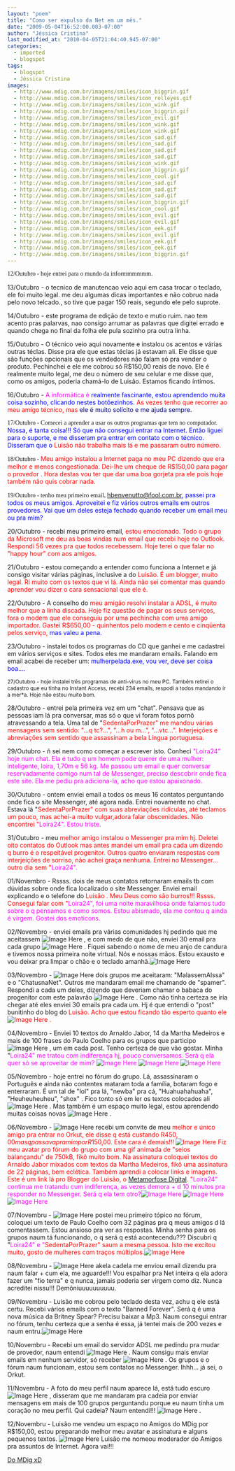 ```yaml
---
layout: "poem"
title: "Como ser expulso da Net em um mês."
date: "2009-05-04T16:52:00.003-07:00"
author: "Jéssica Cristina"
last_modified_at: "2010-04-05T21:04:40.945-07:00"
categories:
  - imported
  - blogspot
tags:
  - blogspot
  - Jéssica Cristina
images:
  - http://www.mdig.com.br/imagens/smiles/icon_biggrin.gif
  - http://www.mdig.com.br/imagens/smiles/icon_rolleyes.gif
  - http://www.mdig.com.br/imagens/smiles/icon_wink.gif
  - http://www.mdig.com.br/imagens/smiles/icon_biggrin.gif
  - http://www.mdig.com.br/imagens/smiles/icon_evil.gif
  - http://www.mdig.com.br/imagens/smiles/icon_wink.gif
  - http://www.mdig.com.br/imagens/smiles/icon_wink.gif
  - http://www.mdig.com.br/imagens/smiles/icon_sad.gif
  - http://www.mdig.com.br/imagens/smiles/icon_sad.gif
  - http://www.mdig.com.br/imagens/smiles/icon_sad.gif
  - http://www.mdig.com.br/imagens/smiles/icon_sad.gif
  - http://www.mdig.com.br/imagens/smiles/icon_wink.gif
  - http://www.mdig.com.br/imagens/smiles/icon_biggrin.gif
  - http://www.mdig.com.br/imagens/smiles/icon_cool.gif
  - http://www.mdig.com.br/imagens/smiles/icon_sad.gif
  - http://www.mdig.com.br/imagens/smiles/icon_sad.gif
  - http://www.mdig.com.br/imagens/smiles/icon_sad.gif
  - http://www.mdig.com.br/imagens/smiles/icon_biggrin.gif
  - http://www.mdig.com.br/imagens/smiles/icon_cool.gif
  - http://www.mdig.com.br/imagens/smiles/icon_evil.gif
  - http://www.mdig.com.br/imagens/smiles/icon_evil.gif
  - http://www.mdig.com.br/imagens/smiles/icon_eek.gif
  - http://www.mdig.com.br/imagens/smiles/icon_evil.gif
  - http://www.mdig.com.br/imagens/smiles/icon_eek.gif
  - http://www.mdig.com.br/imagens/smiles/icon_eek.gif
  - http://www.mdig.com.br/imagens/smiles/icon_biggrin.gif
---
```


<p align="left"><span style="font-family:Verdana;">12/Outubro - hoje entrei para o mundo da informmmmmm.

13/Outubro - o tecnico de manutencao veio aqui em casa trocar o teclado, ele foi muito legal. me deu algumas dicas importantes e não cobruo nada pelo novo telcado.,       so tive que pagar 150 reais, segundo ele pelo suprote.

14/Outubro - este programa de edição de    texto e mutio   ruim. nao tem acento pras palarvas, nao       consigo arrumar as     palavras que digitei    errado e quando chega no final da  folha    ele pula sozinho pra outra linha.

15/Outubro - O técnico veio aqui novamente e instalou os acentos e várias outras téclas. Disse pra ele que estas téclas já estavam ali. Ele disse que são funções opcionais que os vendedores não falam só pra vender o produto. Pechinchei e ele me cobrou só R$150,00 reais de novo. Ele é realmente muito legal, me deu o número de seu celular e me disse que, como os amigos, poderia chamá-lo de Luisão. Estamos ficando íntimos.

16/Outubro - </span><span style="color: rgb(255, 0, 255);"> A informática é </span><span style="color: rgb(0, 0, 255);"> realmente fascinante,  estou aprendendo muita coisa sozinho,  clicando nestes botõezinhos. </span><span style="color: rgb(255, 0, 0);"> As vezes tenho que recorrer ao meu amigo técnico, mas </span><span style="color: rgb(0, 0, 128);"> ele é muito solícito e me ajuda sempre.

</span><span style="font-family:Verdana;">17/Outubro - Comecei a aprender a usar os outros programas que tem no computador.   </span><span style="color: rgb(0, 0, 255);"> Nossa, é tanta coisa!!! Só que não consegui entrar na Internet. Então liguei para o suporte, e me disseram pra entrar em contato com o técnico. Disseram que o </span><span style="color: rgb(255, 0, 0);"> Luisão não trabalha mais lá e me passaram outro número.

</span><span style="font-family:Verdana;">

</span><span style="font-family:Verdana;">18/Outubro - </span><span style="color: rgb(255, 0, 0);">Meu amigo instalou a Internet paga no meu PC dizendo que era melhor e menos congestionada. Dei-lhe um cheque de R$150,00 para pagar o provedor . Hora destas vou ter que dar uma boa gorjeta pra ele pois hoje também não quis cobrar nada.

</span><span style="font-family:Verdana;">

</span><span style="font-family:Verdana;">19/Outubro - tenho meu primeiro email, </span><span style="color: rgb(0, 0, 255);">hbenvenutto@fool.com.br, passei pra todos os meus amigos. Aproveitei e fiz vários outros emails em outros provedores. Vai que um deles esteja fechado quando receber um email meu ou pra mim?

20/Outubro - recebi meu primeiro email, </span><span style="color: rgb(255, 0, 0);"> estou emocionado. Todo o grupo da Microsoft me deu as boas vindas num email que recebi hoje no Outlook. Respondi 56 vezes pra que todos recebessem. Hoje terei o que falar no "happy hour" com aos amigos.

21/Outubro - estou começando a entender como funciona a Internet e já consigo visitar várias páginas, inclusive a do </span><span style="color: rgb(255, 0, 0);">Luisão. É um blogger, muito legal. Ri muito com os textos que vi lá. Ainda não sei comentar mas quando aprender vou dizer o cara sensacional que ele é.

22/Outubro - A conselho do </span><span style="color: rgb(255, 0, 0);"> meu amigão resolvi instalar a ADSL, é muito melhor que a linha discada. Hoje fiz questão de pagar os seus serviços, fora o modem que ele conseguiu por uma pechincha com uma amigo importador. Gastei R$650,00 - quinhentos pelo modem e cento e cinqüenta pelos serviço, </span><span style="color: rgb(0, 0, 255);"> mas valeu a pena.

23/Outubro - instalei todos os programas do CD que ganhei e me cadastrei em vários serviços e sites. Todos eles me mandaram emails. Falando em email acabei de receber um: </span><span style="color: rgb(0, 0, 255);">mulherpelada.exe, vou ver, deve ser coisa boa....

</span><span style="font-size:85%;"> 27/Outubro - hoje instalei três programas de anti-virus no meu PC. Também retirei o cadastro que eu tinha no Instant Access, recebi 234 emails, respodi a todos mandando ir a mer*a.  Hoje não estou muito bom.

28/Outubro - entrei pela primeira vez em um "chat". Pensava que as pessoas iam lá pra conversar, mas só o que vi foram fotos pornô atravessando a tela. Uma tal de "</span><span style="color: rgb(255, 0, 0);">SedentaPorPrazer" me mandou várias mensagens sem sentido: "...q tc?...", "...h ou m...", "...vtc...". Interjeições e abreviações sem sentido que assassinam a bela Língua portuguesa.

29/Outubro - ñ sei nem como começar a escrever isto. Conheci </span><span style="color: rgb(255, 0, 255);"> "Loira24" hoje num chat. Ela é tudo q um homem pode querer de uma mulher: inteligente, loira, 1,70m e 56 kg. Me passou um email e quer conversar reservadamente comigo num tal de Messenger, preciso descobrir onde fica este site. Ela me pediu pra adiciona-la, acho que estou apaixonado.

30/Outubro - ontem enviei email a todos os meus 16 contatos perguntando onde fica o site Messenger, até agora nada. Entrei novamente no chat. Estava lá "</span><span style="color: rgb(255, 0, 0);">SedentaPorPrazer" com suas abreviações ridículas, até teclamos um pouco, mas achei-a muito vulgar,adora falar obscenidades. Não encontrei "</span><span style="color: rgb(255, 0, 255);">Loira24". Estou triste.

31/Outubro - meu </span><span style="color: rgb(255, 0, 0);"> melhor amigo instalou o Messenger pra mim hj. Deletei oito contatos do Outlook mas antes mandei um email pra cada um dizendo q burro é o respeitável progenitor. Outros quatro enviaram respostas com interjeições de sorriso, não achei graça nenhuma. Entrei no Messenger... outro dia sem "</span><span style="color: rgb(255, 0, 255);">Loira24".

01/Novembro - Rssss. dois de meus contatos retornaram emails tb com dúvidas sobre onde fica localizado o site Messenger. Enviei email explicando e o telefone do </span><span style="color: rgb(255, 0, 0);"> Luisão . Meu Deus como são burros!!! Rssss. Consegui falar com "</span><span style="color: rgb(255, 0, 255);">Loira24", foi uma noite maravilhosa onde falamos tudo sobre o q pensamos e como somos. Estou abismado, ela me contou q ainda é virgem. Gostei dos emoticons.

02/Novembro - enviei emails pra várias comunidades             hj pedindo que me aceitassem ![Image Here](http://www.mdig.com.br/imagens/smiles/icon_biggrin.gif)
, e com medo de que não, enviei 30 email pra cada grupo ![Image Here](http://www.mdig.com.br/imagens/smiles/icon_rolleyes.gif)
. Fiquei sabendo o nome de meu anjo de candura e tivemos nossa primeira noite virtual. Nós e nossas mãos. Estou exausto e vou deixar pra limpar o chão e o teclado amanhã.![Image Here](http://www.mdig.com.br/imagens/smiles/icon_wink.gif)

03/Novembro - ![Image Here](http://www.mdig.com.br/imagens/smiles/icon_biggrin.gif)
 dois grupos me aceitaram: "MalassemAlssa" e o "ChatusnaNet". Outros me mandaram email me chamando de "spamer". Respondi a cada um deles, dizendo que deveriam chamar o babaca do progenitor com este palavrão ![Image Here](http://www.mdig.com.br/imagens/smiles/icon_evil.gif)
. Como não tinha certeza se iria chegar até eles enviei 30 emails pra cada um. Hj é que entendi o "post" bunitinho do blog do </span><span style="color: rgb(255, 0, 0);">Luisão. Acho que estou ficando tão esperto quanto ele ![Image Here](http://www.mdig.com.br/imagens/smiles/icon_wink.gif)
.

04/Novembro - Enviei 10 textos do Arnaldo Jabor, 14 da Martha Medeiros e mais de 100 frases do Paulo Coelho para os grupos que participo ![Image Here](http://www.mdig.com.br/imagens/smiles/icon_wink.gif)
, um em cada post. Tenho certeza de que vão gostar. Minha "</span><span style="color: rgb(255, 0, 255);">Loira24" me tratou com indiferença hj, pouco conversamos. Será q ela quer só se aproveitar de mim? ![Image Here](http://www.mdig.com.br/imagens/smiles/icon_sad.gif)
![Image Here](http://www.mdig.com.br/imagens/smiles/icon_sad.gif)
![Image Here](http://www.mdig.com.br/imagens/smiles/icon_sad.gif)

05/Novembro - hoje entrei no fórum do grupo. Lá, assassinaram o Português e ainda não contentes mataram toda a família, botaram fogo e enterraram. É um tal de "lol" pra lá, "newba" pra cá, "Huahuahahuaha", "Heuheuheuheu", "shox" . Fico tonto só em ler os textos colocados ali ![Image Here](http://www.mdig.com.br/imagens/smiles/icon_sad.gif)
. Mas também é um espaço muito legal, estou aprendendo muitas coisas novas ![Image Here](http://www.mdig.com.br/imagens/smiles/icon_wink.gif)
.

06/Novembro - ![Image Here](http://www.mdig.com.br/imagens/smiles/icon_biggrin.gif)
 recebi um convite de meu </span><span style="color: rgb(255, 0, 0);"> melhor e único amigo pra entrar no Orkut, ele disse q está custando R$450,00 mas q passava pra mim por R$150,00. Este cara é demais!!! ![Image Here](http://www.mdig.com.br/imagens/smiles/icon_cool.gif)
 Fiz meu avatar pro fórum do grupo com uma gif animada de "seios balançandu" de 750kB, fikô muito bom. Na assinatura coloquei textos do Arnaldo Jabor mixados com textos da Martha Medeiros, fikô uma assinatura de 22 páginas, bem eclética. Também aprendi a colocar links e imagens. Este é um link lá pro Blogger do </span><span style="color: rgb(255, 0, 0);">Luisão, o [ Metamorfose Digital](http://www.mdig.com.br/index.php?memberid=5). "</span><span style="color: rgb(255, 0, 255);">Loira24" continua me tratandu cum indiferença, as vezes demora + d 10 minutos pra responder no Messenger. Será q ela tem otro?![Image Here](http://www.mdig.com.br/imagens/smiles/icon_sad.gif)
![Image Here](http://www.mdig.com.br/imagens/smiles/icon_sad.gif)
![Image Here](http://www.mdig.com.br/imagens/smiles/icon_sad.gif)

07/Novembru - ![Image Here](http://www.mdig.com.br/imagens/smiles/icon_biggrin.gif)
 postei meu primeiro tópico no fórum, coloquei um texto de Paulo Coelho com 32 páginas pra q meus amigos d lá comentassem. Estou ansioso pra ver as respostas. Minha senha para os grupos naum tá funcionando, o q será q está acontecendu??? Discubri q "</span><span style="color: rgb(255, 0, 255);">Loira24" e "</span><span style="color: rgb(255, 0, 0);">SedentaPorPrazer" saum a mesma pessoa. Isto me excitou muito, gosto de mulheres com traços múltiplos.![Image Here](http://www.mdig.com.br/imagens/smiles/icon_cool.gif)

08/Novembru - ![Image Here](http://www.mdig.com.br/imagens/smiles/icon_evil.gif)
 akela cadela me enviou email dizendu pra naum falar + cum ela, me aguarde!!! Vou espalhar pra Net inteira q ela adora fazer um "fio terra" e q nunca, jamais poderia ser virgem como diz. Nunca acreditei nissu!!! Demôniuuuuuuuuuu.

09/Novembru - Luisão me cobrou pelo teclado desta vez, achu q ele está certu. Recebi vários emails com o texto "Banned Forever". Será q é uma nova música da Britney Spear? Precisu baixar a Mp3. Naum consegui entrar no fórum, tenhu certeza que a senha é essa, já tentei mais de 200 vezes e naum entru.![Image Here](http://www.mdig.com.br/imagens/smiles/icon_evil.gif)

10/Novembru - Recebi um email do servidor ADSL me pedindu pra mudar de provedor, naum entendi ![Image Here](http://www.mdig.com.br/imagens/smiles/icon_eek.gif)
. Naum consigu mais enviar emails em nenhum  servidor, só receber ![Image Here](http://www.mdig.com.br/imagens/smiles/icon_evil.gif)
. Os grupos e o fórum naum funcionam, estou sem contatos no Messenger. Ihhh... já sei, o Orkut.

11/Novembru - A foto do meu perfil naum aparece lá, está tudo escuro ![Image Here](http://www.mdig.com.br/imagens/smiles/icon_eek.gif)
, disseram que me mandaram pra cadeia por enviar mensagens em mais de 100 grupos perguntandu porque eu naum tinha um coração no meu perfil. Qui cadeia? Naum entendi!!! ![Image Here](http://www.mdig.com.br/imagens/smiles/icon_eek.gif)
.

12/Novembru - Luisão me vendeu um espaço no Amigos do MDig por R$150,00, estou preparando melhor meu avatar e assinatura e alguns pequenos textos. ![Image Here](http://www.mdig.com.br/imagens/smiles/icon_biggrin.gif)
 Luisão me nomeou moderador do Amigos pra assuntos de Internet. Agora vai!!!

[Do MDig   xD](http://www.mdig.com.br/index.php?itemid=30)

</span></p>
